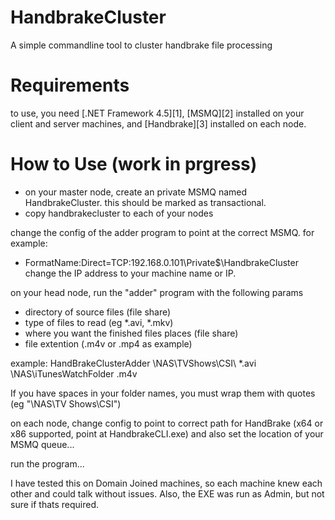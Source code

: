 HandbrakeCluster
================

A simple commandline tool to cluster handbrake file processing


Requirements
============

to use, you need [.NET Framework 4.5][1], [MSMQ][2] installed on your client and server machines, and [Handbrake][3] installed on each node. 

How to Use (work in prgress)
============================

* on your master node, create an private MSMQ named HandbrakeCluster. this should be marked as transactional.
* copy handbrakecluster to each of your nodes


change the config of the adder program to point at the correct MSMQ. for example: 
* FormatName:Direct=TCP:192.168.0.101\Private$\HandbrakeCluster
change the IP address to your machine name or IP. 


on your head node, run the "adder" program with the following params
* directory of source files (file share)
* type of files to read (eg *.avi, *.mkv)
* where you want the finished files places (file share)
* file extention (.m4v or .mp4 as example)

example: HandBrakeClusterAdder \\NAS\TVShows\CSI\ *.avi \\NAS\iTunesWatchFolder .m4v

If you have spaces in your folder names, you must wrap them with quotes (eg "\\NAS\TV Shows\CSI")

on each node, change config to point to correct path for HandBrake (x64 or x86 supported, point at HandbrakeCLI.exe) and also set the location of your MSMQ queue... 

run the program...

I have tested this on Domain Joined machines, so each machine knew each other and could talk without issues. Also, the EXE was run as Admin, but not sure if thats required.
